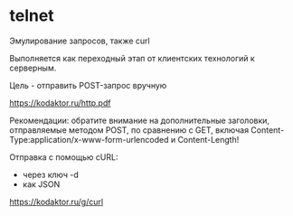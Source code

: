 # telnet
Эмулирование запросов, также curl

Выполняется как переходный этап от клиентских технологий к серверным. 

Цель - отправить POST-запрос вручную

https://kodaktor.ru/http.pdf

Рекомендации: обратите внимание на дополнительные заголовки, отправляемые методом POST, по сравнению с GET, включая Content-Type:application/x-www-form-urlencoded и Content-Length!

Отправка с помощью cURL:

 - через ключ -d
 - как JSON

https://kodaktor.ru/g/curl
